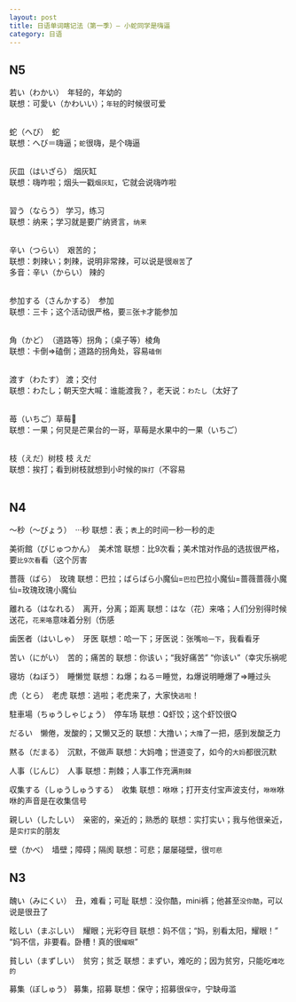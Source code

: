 ```yaml
---
layout: post
title: 日语单词瞎记法（第一季）— 小蛇同学是嗨逼
category: 日语
---
```



## N5

若い（わかい）　年轻的，年幼的 <br>
联想：可愛い（かわいい）；`年轻`的时候很可爱<br>
<br>

蛇（へび）　蛇 <br>
联想：へび＝嗨逼；`蛇`很嗨，是个嗨逼<br>
<br>

灰皿（はいざら） 烟灰缸 <br>
联想：嗨咋啦；烟头一戳`烟灰缸`，它就会说嗨咋啦<br>
<br>

習う（ならう） 学习，练习 <br>
联想：纳来；学习就是要广纳贤言，`纳来`<br>
<br>

辛い（つらい）　艰苦的； <br>
联想：刺辣い；刺辣，说明非常辣，可以说是很`艰苦`了 <br>
多音：辛い（からい） 辣的<br>
<br>

参加する（さんかする）　参加 <br>
联想：三卡；这个活动很严格，要`三`张`卡`才能参加 <br>
<br>

角（かど）　（道路等）拐角；（桌子等）棱角 <br>
联想：卡倒=>磕倒；道路的拐角处，容易`磕倒` <br>
<br>

渡す（わたす） 渡；交付<br>
联想：わたし；朝天空大喊：谁能渡我？，老天说：`わたし`（太好了<br>
<br>

苺（いちご）草莓🍓<br>
联想：一果；何炅是芒果台的一哥，草莓是水果中的一果（いちご）<br>
<br>

枝（えだ）树枝 枝 えだ <br>
联想：挨打；看到树枝就想到小时候的`挨打`（不容易 <br>
<br>

## N4

～秒（〜びょう）　···秒
联想：表；`表`上的时间一秒一秒的走

美術館（びじゅつかん）　美术馆
联想：比9次看；美术馆对作品的选拔很严格，要`比9次看`看（这个厉害

薔薇（ばら）　玫瑰
联想：巴拉；ばらばら小魔仙=`巴拉`巴拉小魔仙=蔷薇蔷薇小魔仙=玫瑰玫瑰小魔仙

離れる（はなれる）　离开，分离；距离
联想：はな（花）来咯；人们分别得时候送花，`花来咯`意味着分别（伤感

歯医者（はいしゃ）　牙医
联想：哈一下；牙医说：张嘴`哈一下`，我看看牙

苦い（にがい）　苦的；痛苦的
联想：你该い；“我好痛苦” “你该い”（幸灾乐祸呢

寝坊（ねぼう）　睡懒觉
联想：ね爆；ねる＝睡觉，ね爆说明睡爆了=>睡过头

虎（とら）　老虎
联想：逃啦；老虎来了，大家快`逃啦`！

駐車場（ちゅうしゃじょう）　停车场
联想：Q虾饺；这个虾饺很Q

だるい　懒倦，发酸的；又懒又乏的
联想：大撸い；`大撸`了一把，感到发酸乏力

黙る（だまる）　沉默，不做声
联想：大妈噜；世道变了，如今的`大妈`都很沉默

人事（じんじ）　人事
联想：荆棘；人事工作充满`荆棘`

収集する（しゅうしゅうする）　收集
联想：咻咻；打开支付宝声波支付，`咻咻`咻咻的声音是在收集信号

親しい（したしい）　亲密的，亲近的；熟悉的
联想：实打实い；我与他很亲近，是`实打实`的朋友

壁（かべ）　墙壁；障碍；隔阂
联想：可悲；屡屡碰壁，很`可悲`

## N3

醜い（みにくい）　丑，难看；可耻
联想：没你酷，mini裤；他甚至`没你酷`，可以说是很丑了

眩しい（まぶしい）　耀眼；光彩夺目
联想：妈不信；“妈，别看太阳，耀眼！” “妈不信，非要看。卧槽！真的很`耀眼`”

貧しい（まずしい）　贫穷；贫乏
联想：まずい，难吃的；因为贫穷，只能吃`难吃的`

募集（ぼしゅう） 募集，招募
联想：保守；招募很`保守`，宁缺毋滥


